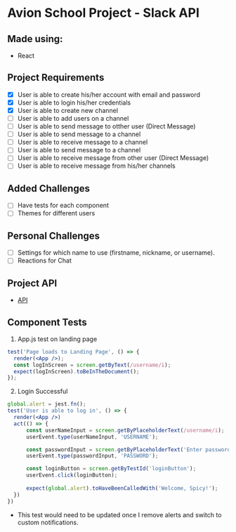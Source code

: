 # Avion School Project - Slack API

## Made using:
- React

## Project Requirements
- [x] User is able to create his/her account with email and password
- [x] User is able to login his/her credentials
- [x] User is able to create new channel
- [ ] User is able to add users on a channel
- [ ] User is able to send message to otther user (Direct Message)
- [ ] User is able to send message to a channel
- [ ] User is able to receive message to a channel
- [ ] User is able to send message to a channel
- [ ] User is able to receive message from other user (Direct Message)
- [ ] User is able to receive message from his/her channels

## Added Challenges
- [ ] Have tests for each component
- [ ] Themes for different users

## Personal Challenges
- [ ] Settings for which name to use (firstname, nickname, or username).
- [ ] Reactions for Chat

## Project API
- [API]()

## Component Tests
1. App.js test on landing page
```jsx
test('Page loads to Landing Page', () => {
  render(<App />);
  const logInScreen = screen.getByText(/username/i);
  expect(logInScreen).toBeInTheDocument();
});
```
2. Login Successful
```jsx
global.alert = jest.fn();
test('User is able to log in', () => {
  render(<App />)
  act(() => {
      const userNameInput = screen.getByPlaceholderText(/username/i);
      userEvent.type(userNameInput, 'USERNAME');

      const passwordInput = screen.getByPlaceholderText('Enter password');
      userEvent.type(passwordInput, 'PASSWORD');

      const loginButton = screen.getByTestId('loginButton');
      userEvent.click(loginButton);
      
      expect(global.alert).toHaveBeenCalledWith('Welcome, Spicy!');
  })
})
```
- This test would need to be updated once I remove alerts and switch to custom notifications.